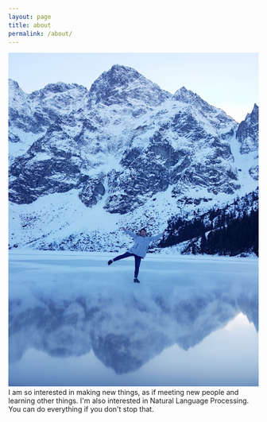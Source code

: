 ```yaml
---
layout: page
title: about
permalink: /about/
---
```


<img class="col one right" src="/img/about_me.jpg">

<br/>
I am so interested in making new things, as if meeting new people and learning other things. 
I'm also interested in Natural Language Processing.
<br/>

<div class="col three caption">
	You can do everything if you don't stop that.
</div>

